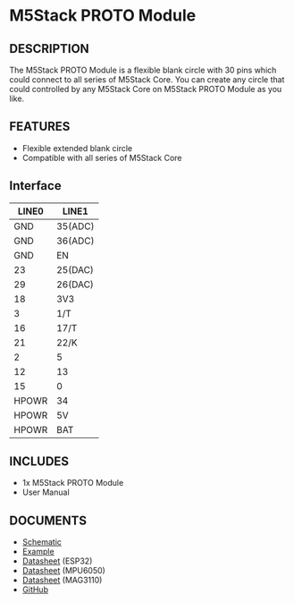 # M5Stack PROTO Module

## DESCRIPTION

The M5Stack PROTO Module is a flexible blank circle with 30 pins which could connect to all series of M5Stack Core. You can create any circle that could controlled by any M5Stack Core on M5Stack PROTO Module as you like.

## FEATURES

- Flexible extended blank circle
- Compatible with all series of M5Stack Core

## Interface
LINE0 | LINE1
-- | -- 
GND | 35(ADC) 
GND | 36(ADC)
GND | EN
23 | 25(DAC)
29 | 26(DAC)
18 | 3V3
3 | 1/T
16 | 17/T
21 | 22/K
2 | 5
12 | 13
15 | 0
HPOWR | 34
HPOWR | 5V
HPOWR | BAT

## INCLUDES

- 1x M5Stack PROTO Module
- User Manual


## DOCUMENTS
- [Schematic](https://github.com/m5stack/esp32-cam-demo/blob/m5cam/M5CAM-ESP32-A1-POWER.pdf)
- [Example](https://github.com/m5stack/M5GO/tree/master/examples)
- [Datasheet](https://www.espressif.com/sites/default/files/documentation/esp32_datasheet_cn.pdf) (ESP32)
- [Datasheet](https://www.invensense.com/wp-content/uploads/2015/02/MPU-6000-Datasheet1.pdf) (MPU6050)
- [Datasheet](https://www.nxp.com/docs/en/data-sheet/MAG3110.pdf) (MAG3110)
- [GitHub](https://github.com/m5stack/M5GO)
